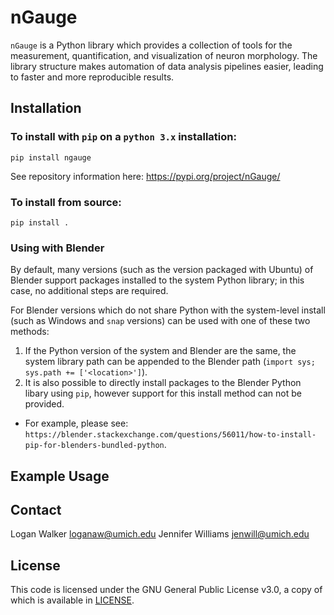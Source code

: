 # nGauge
`nGauge` is a Python library which provides a collection of tools for the measurement, quantification, and visualization of neuron morphology. The library structure makes automation of data analysis pipelines easier, leading to faster and more reproducible results.

## Installation

### To install with `pip` on a `python 3.x` installation:

`pip install ngauge`

See repository information here: <https://pypi.org/project/nGauge/>

### To install from source:

`pip install .`

### Using with Blender

By default, many versions (such as the version packaged with Ubuntu) of Blender
support packages installed to the system Python library; in this case, no additional
steps are required.

For Blender versions which do not share Python with the system-level install (such
as Windows and `snap` versions) can be used with one of these two methods:

1. If the Python version of the system and Blender are the same, the system
library path can be appended to the Blender path (`import sys; sys.path += ['<location>']`).
2. It is also possible to directly install packages to the Blender Python libary
using `pip`, however support for this install method can not be provided.
  * For example, please see: `https://blender.stackexchange.com/questions/56011/how-to-install-pip-for-blenders-bundled-python`.

## Example Usage

## Contact
Logan Walker <loganaw@umich.edu>
Jennifer Williams <jenwill@umich.edu>

## License

This code is licensed under the GNU General Public License v3.0, a copy of which is available in [LICENSE](LICENSE).
